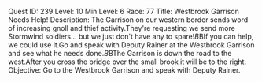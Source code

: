 Quest ID: 239
Level: 10
Min Level: 6
Race: 77
Title: Westbrook Garrison Needs Help!
Description: The Garrison on our western border sends word of increasing gnoll and thief activity.They're requesting we send more Stormwind soldiers... but we just don't have any to spare!$B$BIf you can help, we could use it.Go and speak with Deputy Rainer at the Westbrook Garrison and see what he needs done.$B$BThe Garrison is down the road to the west.After you cross the bridge over the small brook it will be to the right.
Objective: Go to the Westbrook Garrison and speak with Deputy Rainer.
